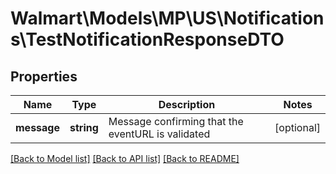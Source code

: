 # Walmart\Models\MP\US\Notifications\TestNotificationResponseDTO

## Properties

Name | Type | Description | Notes
------------ | ------------- | ------------- | -------------
**message** | **string** | Message confirming that the eventURL is validated | [optional]


[[Back to Model list]](./) [[Back to API list]](../../../../../README.md#supported-apis) [[Back to README]](../../../../../README.md)
